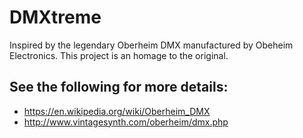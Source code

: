 # DMXtreme

Inspired by the legendary Oberheim DMX manufactured by Obeheim Electronics. This project is an homage to the original.

## See the following for more details:

* https://en.wikipedia.org/wiki/Oberheim_DMX
* http://www.vintagesynth.com/oberheim/dmx.php